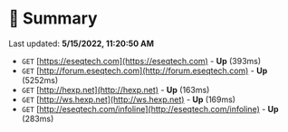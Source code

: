 # 📖 Summary
Last updated: **5/15/2022, 11:20:50 AM**

- `GET` [https://eseqtech.com](https://eseqtech.com) - **Up** (393ms)
- `GET` [http://forum.eseqtech.com](http://forum.eseqtech.com) - **Up** (5252ms)
- `GET` [http://hexp.net](http://hexp.net) - **Up** (163ms)
- `GET` [http://ws.hexp.net](http://ws.hexp.net) - **Up** (169ms)
- `GET` [http://eseqtech.com/infoline](http://eseqtech.com/infoline) - **Up** (283ms)
